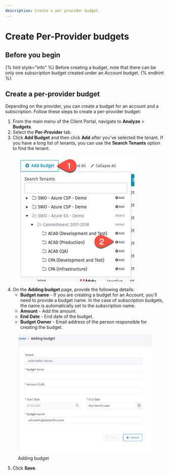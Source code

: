 ```yaml
---
description: Create a per provider budget.
---
```


# Create Per-Provider budgets

## Before you begin <a href="#per-provider-budgets" id="per-provider-budgets"></a>

{% hint style="info" %}
Before creating a budget, note that there can be only one subscription budget created under an Account budget.
{% endhint %}

## Create a per-provider budget <a href="#per-provider-budgets" id="per-provider-budgets"></a>

Depending on the provider, you can create a budget for an account and a subscription. Follow these steps to create a per-provider budget:

1. From the main menu of the Client Portal, navigate to **Analyze** > **Budgets**.
2. Select the **Per-Provider** tab.
3. Click **Add Budget** and then click **Add** after you've selected the tenant. If you have a long list of tenants, you can use the **Search Tenants** option to find the tenant.&#x20;

<figure><img src="../../.gitbook/assets/image (106).png" alt=""><figcaption></figcaption></figure>

4. On the **Adding budget** page, provide the following details:
   * **Budget name** - If you are creating a budget for an Account, you'll need to provide a budget name. In the case of subscription budgets, the name is automatically set to the subscription name.
   * **Amount** - Add the amount.
   * **End Date** - End date of the budget.
   * **Budget Owner** - Email address of the person responsible for creating the budget.&#x20;

<figure><img src="../../.gitbook/assets/image (8).png" alt=""><figcaption><p>Adding budget</p></figcaption></figure>

5. Click **Save**.
